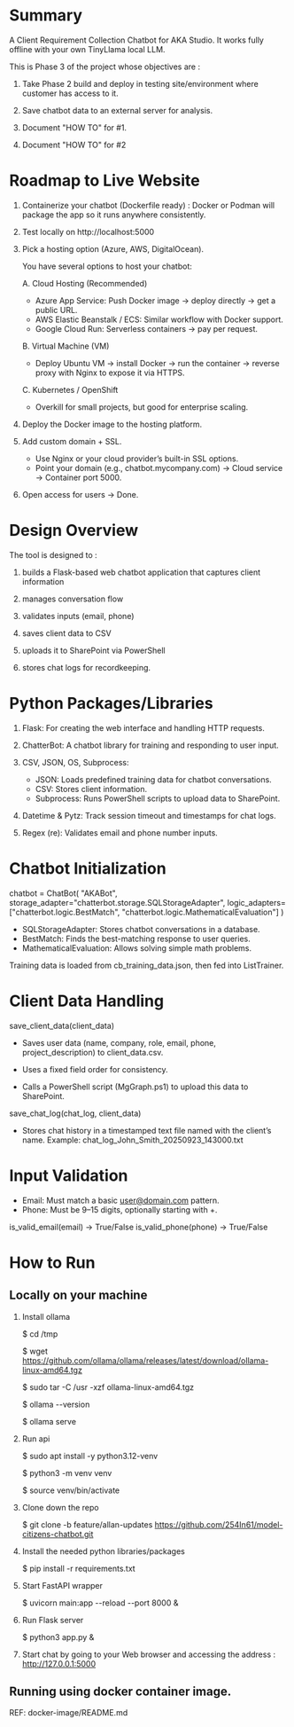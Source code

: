# Summary

A Client Requirement Collection Chatbot for AKA Studio.
It works fully offline with your own TinyLlama local LLM.

This is Phase 3 of the project whose objectives are : 
1. Take Phase 2 build and deploy in testing site/environment where customer has access to it.

2. Save chatbot data to an external server for analysis.

3. Document "HOW TO" for #1.

4. Document "HOW TO" for #2

# Roadmap to Live Website

1. Containerize your chatbot (Dockerfile ready) : Docker or Podman will package the app so it runs anywhere consistently.

2. Test locally on http://localhost:5000 

3. Pick a hosting option (Azure, AWS, DigitalOcean).
   
   You have several options to host your chatbot:

   A. Cloud Hosting (Recommended)

    - Azure App Service: Push Docker image → deploy directly → get a public URL.
    - AWS Elastic Beanstalk / ECS: Similar workflow with Docker support.
    - Google Cloud Run: Serverless containers → pay per request.

   B. Virtual Machine (VM)
    - Deploy Ubuntu VM → install Docker → run the container → reverse proxy with Nginx to expose it via HTTPS.

   C. Kubernetes / OpenShift
    - Overkill for small projects, but good for enterprise scaling.

4. Deploy the Docker image to the hosting platform.

5. Add custom domain + SSL.

   - Use Nginx or your cloud provider’s built-in SSL options.
   - Point your domain (e.g., chatbot.mycompany.com) → Cloud service → Container port 5000.

6. Open access for users → Done.

# Design Overview
The tool is designed to : 
1. builds a Flask-based web chatbot application that captures client information

2. manages conversation flow

3. validates inputs (email, phone)

4. saves client data to CSV

5. uploads it to SharePoint via PowerShell

6. stores chat logs for recordkeeping.

# Python Packages/Libraries
1. Flask: For creating the web interface and handling HTTP requests.

2. ChatterBot: A chatbot library for training and responding to user input.

3. CSV, JSON, OS, Subprocess:
    - JSON: Loads predefined training data for chatbot conversations.
    - CSV: Stores client information.
    - Subprocess: Runs PowerShell scripts to upload data to SharePoint.

4. Datetime & Pytz: Track session timeout and timestamps for chat logs.

5. Regex (re): Validates email and phone number inputs.

# Chatbot Initialization

chatbot = ChatBot(
    "AKABot",
    storage_adapter="chatterbot.storage.SQLStorageAdapter",
    logic_adapters=["chatterbot.logic.BestMatch", "chatterbot.logic.MathematicalEvaluation"]
)

- SQLStorageAdapter: Stores chatbot conversations in a database.
- BestMatch: Finds the best-matching response to user queries.
- MathematicalEvaluation: Allows solving simple math problems.

Training data is loaded from cb_training_data.json, then fed into ListTrainer.

# Client Data Handling
save_client_data(client_data)

- Saves user data (name, company, role, email, phone, project_description) to client_data.csv.

- Uses a fixed field order for consistency.

- Calls a PowerShell script (MgGraph.ps1) to upload this data to SharePoint.

save_chat_log(chat_log, client_data)

- Stores chat history in a timestamped text file named with the client’s name.
  Example: chat_log_John_Smith_20250923_143000.txt


# Input Validation

- Email: Must match a basic user@domain.com pattern.
- Phone: Must be 9–15 digits, optionally starting with +.

is_valid_email(email) → True/False
is_valid_phone(phone) → True/False

# How to Run 

## Locally on your machine

1. Install ollama 

   $ cd /tmp

   $ wget https://github.com/ollama/ollama/releases/latest/download/ollama-linux-amd64.tgz
   
   $ sudo tar -C /usr -xzf ollama-linux-amd64.tgz

   $ ollama --version

   $ ollama serve

2. Run api 
   
   $ sudo apt install -y python3.12-venv

   $ python3 -m venv venv

   $ source venv/bin/activate

3. Clone down the repo

   $ git clone -b feature/allan-updates https://github.com/254In61/model-citizens-chatbot.git

4. Install the needed python libraries/packages

   $ pip install -r requirements.txt

5. Start FastAPI wrapper

   $ uvicorn main:app --reload --port 8000 &

6. Run Flask server

   $ python3 app.py & 

7. Start chat by going to your Web browser and accessing the address : http://127.0.0.1:5000


## Running using docker container image.

REF:  docker-image/README.md
   
